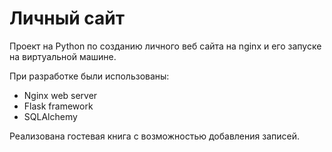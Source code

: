 # Личный сайт
Проект на Python по созданию личного веб сайта на nginx и его запуске на виртуальной машине. 

При разработке были использованы:
- Nginx web server
- Flask framework
- SQLAlchemy

Реализована гостевая книга с возможностью добавления записей.
